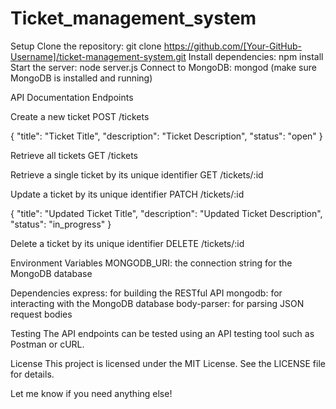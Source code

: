 # Ticket_management_system
Setup
Clone the repository: git clone https://github.com/[Your-GitHub-Username]/ticket-management-system.git
Install dependencies: npm install
Start the server: node server.js
Connect to MongoDB: mongod (make sure MongoDB is installed and running)


API Documentation
Endpoints


Create a new ticket
POST /tickets

{
  "title": "Ticket Title",
  "description": "Ticket Description",
  "status": "open"
}

Retrieve all tickets
GET /tickets

Retrieve a single ticket by its unique identifier
GET /tickets/:id

Update a ticket by its unique identifier
PATCH /tickets/:id

{
  "title": "Updated Ticket Title",
  "description": "Updated Ticket Description",
  "status": "in_progress"
}

Delete a ticket by its unique identifier
DELETE /tickets/:id

Environment Variables
MONGODB_URI: the connection string for the MongoDB database

Dependencies
express: for building the RESTful API
mongodb: for interacting with the MongoDB database
body-parser: for parsing JSON request bodies

Testing
The API endpoints can be tested using an API testing tool such as Postman or cURL.

License
This project is licensed under the MIT License. See the LICENSE file for details.

Let me know if you need anything else!
